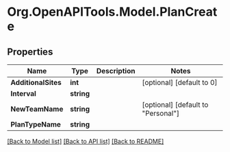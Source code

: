 
# Org.OpenAPITools.Model.PlanCreate

## Properties

Name | Type | Description | Notes
------------ | ------------- | ------------- | -------------
**AdditionalSites** | **int** |  | [optional] [default to 0]
**Interval** | **string** |  | 
**NewTeamName** | **string** |  | [optional] [default to "Personal"]
**PlanTypeName** | **string** |  | 

[[Back to Model list]](../README.md#documentation-for-models)
[[Back to API list]](../README.md#documentation-for-api-endpoints)
[[Back to README]](../README.md)


